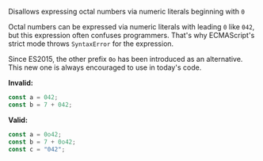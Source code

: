 Disallows expressing octal numbers via numeric literals beginning with `0`

Octal numbers can be expressed via numeric literals with leading `0` like `042`,
but this expression often confuses programmers. That's why ECMAScript's strict
mode throws `SyntaxError` for the expression.

Since ES2015, the other prefix `0o` has been introduced as an alternative. This
new one is always encouraged to use in today's code.

**Invalid:**

```typescript
const a = 042;
const b = 7 + 042;
```

**Valid:**

```typescript
const a = 0o42;
const b = 7 + 0o42;
const c = "042";
```
